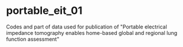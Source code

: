 # portable_eit_01
Codes and part of data used for publication of "Portable electrical impedance tomography enables  home-based global and regional lung function assessment"
